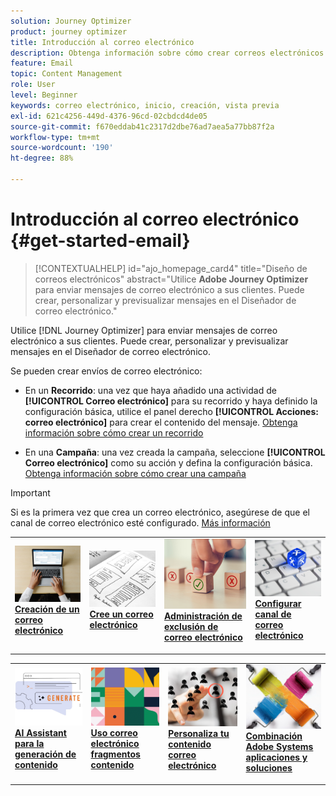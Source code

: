 ```yaml
---
solution: Journey Optimizer
product: journey optimizer
title: Introducción al correo electrónico
description: Obtenga información sobre cómo crear correos electrónicos en Journey Optimizer
feature: Email
topic: Content Management
role: User
level: Beginner
keywords: correo electrónico, inicio, creación, vista previa
exl-id: 621c4256-449d-4376-96cd-02cbdcd4de05
source-git-commit: f670eddab41c2317d2dbe76ad7aea5a77bb87f2a
workflow-type: tm+mt
source-wordcount: '190'
ht-degree: 88%

---
```


# Introducción al correo electrónico {#get-started-email}

>[!CONTEXTUALHELP]
>id="ajo_homepage_card4"
>title="Diseño de correos electrónicos"
>abstract="Utilice **Adobe Journey Optimizer** para enviar mensajes de correo electrónico a sus clientes. Puede crear, personalizar y previsualizar mensajes en el Diseñador de correo electrónico."

Utilice [!DNL Journey Optimizer] para enviar mensajes de correo electrónico a sus clientes. Puede crear, personalizar y previsualizar mensajes en el Diseñador de correo electrónico.

Se pueden crear envíos de correo electrónico:

* En un **Recorrido**: una vez que haya añadido una actividad de **[!UICONTROL Correo electrónico]** para su recorrido y haya definido la configuración básica, utilice el panel derecho **[!UICONTROL Acciones: correo electrónico]** para crear el contenido del mensaje. [Obtenga información sobre cómo crear un recorrido](../building-journeys/journey-gs.md)

* En una **Campaña**: una vez creada la campaña, seleccione **[!UICONTROL Correo electrónico]** como su acción y defina la configuración básica. [Obtenga información sobre cómo crear una campaña](../campaigns/create-campaign.md#configure)


>[!IMPORTANT]
>
>Si es la primera vez que crea un correo electrónico, asegúrese de que el canal de correo electrónico esté configurado. [Más información](email-settings.md)

<table style="table-layout:fixed"><tr style="border: 0;">
<td>
<a href="create-email.md">
<img alt="Crear" src="../assets/do-not-localize/email-create.jpeg">
</a>
<div><a href="create-email.md"><strong>Creación de un correo electrónico</strong>
</div>
<p>
</td>
<td>
<a href="get-started-email-design.md">
<img alt="Diseño" src="../assets/do-not-localize/email-design.jpg">
</a>
<div>
<a href="get-started-email-design.md"><strong>Cree un correo electrónico</strong></a>
</div>
<p></td>
<td>
<a href="email-opt-out.md">
<img alt="Exclusión" src="../assets/do-not-localize/email-opt-out.jpg">
</a>
<div>
<a href="email-opt-out.md"><strong>Administración de exclusión de correo electrónico</strong></a>
</div>
<p>
</td>
<td>
<a href="email-settings.md">
<img alt="Configurar" src="../assets/do-not-localize/email-config.jpg">
</a>
<div>
<a href="email-settings.md"><strong>Configurar canal de correo electrónico</strong></a>
</div>
<p>
</td>
</tr></table>

<table style="table-layout:fixed"><tr style="border: 0;">
<td>
<a href="../content-management/generative-email.md">
<img alt="Asistente de IA" src="../assets/do-not-localize/email-generate.jpg">
</a>
<div><a href="../content-management/generative-email.md"><strong>AI Assistant para la generación de contenido</strong>
</div>
<p>
</td>
<td>
<a href="../content-management/fragments.md">
<img alt="Fragmentos de contenido" src="../assets/do-not-localize/patterns.jpg">
</a>
<div>
<a href="../content-management/fragments.md"><strong>Uso correo electrónico fragmentos contenido</strong></a>
</div>
<p></td>
<td>
<a href="../personalization/personalize.md">
<img alt="Personalización de su contenido" src="../assets/do-not-localize/personalize.jpg">
</a>
<div>
<a href="../personalization/personalize.md"><strong>Personaliza tu contenido correo electrónico</strong></a>
</div>
<p>
</td>
<td>
<a href="../integrations/assets.md">
<img alt="Combine sus soluciones" src="../assets/do-not-localize/colors.jpeg">
</a>
<div>
<a href="../integrations/assets.md"><strong>Combinación Adobe Systems aplicaciones y soluciones</strong></a>
</div>
<p>
</td>
</tr></table>
